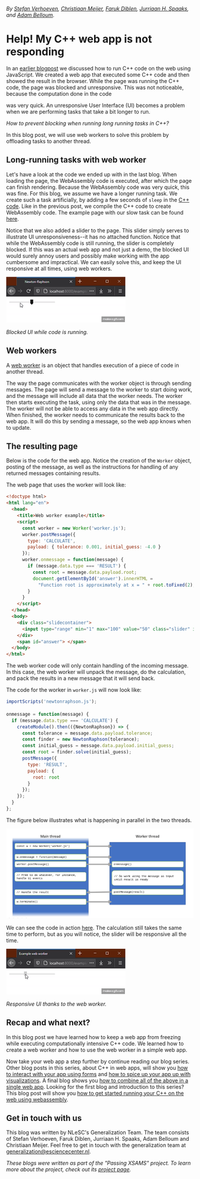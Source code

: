 _By [Stefan Verhoeven](https://orcid.org/0000-0002-5821-2060), [Christiaan Meijer](https://orcid.org/0000-0002-5529-5761), [Faruk Diblen](https://orcid.org/0000-0002-0989-929X),
[Jurriaan H. Spaaks](https://orcid.org/0000-0002-7064-4069), and [Adam Belloum](https://orcid.org/0000-0001-6306-6937)._

# Help! My C++ web app is not responding

In an [earlier blogpost](../webassembly/README.md) we discussed how to run C++ code on the web using JavaScript. We
created a web app that executed some C++ code and then showed the result in the browser. While the page was running the
C++ code, the page was blocked and unresponsive. This was not noticeable, because the computation done in the code

was very quick. An unresponsive User Interface (UI) becomes a problem when we are performing tasks that take a bit longer to
run.

_How to prevent blocking when running long running tasks in C++?_

In this blog post, we will use web workers to solve this problem by offloading tasks to another thread.

## Long-running tasks with web worker

Let's have a look at the code we ended up with in the last blog. When loading the page, the WebAssembly code is
executed, after which the page can finish rendering. Because the WebAssembly code was very quick, this was fine. For
this blog, we assume we have a longer running task. We create such a task artificially, by adding a few seconds of
`sleep` in the [C++ code](https://github.com/NLESC-JCER/run-cpp-on-web/blob/master/web-worker/newtonraphson.cpp). Like in the previous post, we compile the C++ code to create
WebAssembly code. The example page with our slow task can be found
[here](https://nlesc-jcer.github.io/run-cpp-on-web/web-worker/example-blocking.html).

Notice that we also added a slider to the page. This slider simply serves to illustrate UI unresponsiveness--it has no attached
function. Notice that while the WebAssembly code is still running, the slider is completely blocked. If this was an
actual web app and not just a demo, the blocked UI would surely annoy users and possibly make working with the app
cumbersome and impractical. We can easily solve this, and keep the UI responsive at all times, using web workers.

![blocked ui](blocking.gif)

_Blocked UI while code is running._

## Web workers

A [web worker](https://developer.mozilla.org/en-US/docs/Web/API/Web_Workers_API) is an object that handles execution of
a piece of code in another thread.

The way the page communicates with the worker object is through sending messages. The page will send a message to the
worker to start doing work, and the message will include all data that the worker needs. The worker then starts
executing the task, using only the data that was in the message. The worker will not be able to access any data in the
web app directly. When finished, the worker needs to communicate the results back to the web app. It will do this by
sending a message, so the web app knows when to update.

## The resulting page

Below is the code for the web app. Notice the creation of the `Worker` object, posting of the message, as well as the
instructions for handling of any returned messages containing results.

The web page that uses the worker will look like:

```html
<!doctype html>
<html lang="en">
  <head>
    <title>Web worker example</title>
    <script>
      const worker = new Worker('worker.js');
      worker.postMessage({
        type: 'CALCULATE',
        payload: { tolerance: 0.001, initial_guess: -4.0 }
      });
      worker.onmessage = function(message) {
        if (message.data.type === 'RESULT') {
          const root = message.data.payload.root;
          document.getElementById('answer').innerHTML =
            "Function root is approximately at x = " + root.toFixed(2);
        }
      }
    </script>
  </head>
  <body>
    <div class="slidecontainer">
      <input type="range" min="1" max="100" value="50" class="slider" id="myRange">
    </div>
    <span id="answer"> </span>
  </body>
</html>
```

The web worker code will only contain handling of the incoming message. In this case, the web worker will unpack the
message, do the calculation, and pack the results in a new message that it will send back.

The code for the worker in `worker.js` will now look like:

```js
importScripts('newtonraphson.js');

onmessage = function(message) {
  if (message.data.type === 'CALCULATE') {
    createModule().then(({NewtonRaphson}) => {
      const tolerance = message.data.payload.tolerance;
      const finder = new NewtonRaphson(tolerance);
      const initial_guess = message.data.payload.initial_guess;
      const root = finder.solve(initial_guess);
      postMessage({
        type: 'RESULT',
        payload: {
          root: root
        }
      });
    });
  }
};
```

The figure below illustrates what is happening in parallel in the two threads.


![threads](threads.png)

We can see the code in action
[here](https://nlesc-jcer.github.io/run-cpp-on-web/web-worker/example-web-worker.html). The calculation still takes
the same time to perform, but as you will notice, the slider will be responsive all the time.

![responsive ui](web-worker.gif)

_Responsive UI thanks to the web worker._

## Recap and what next?

In this blog post we have learned how to keep a web app from freezing while executing computationally intensive C++
code. We learned how to create a web worker and how to use the web worker in a simple web app.

Now take your web app a step further by continue reading our blog series. Other blog posts in this series, about C++ in
web apps, will show you [how to interact with your app using forms](../react/README.md) and [how to spice up your app up with
visualizations](../vega/README.md). A final blog shows you [how to combine all of the above in a single web app](../kitchen-sink/README.md).
Looking for the first blog and introduction to this series? This blog post will show you [how to get started running
your C++ on the web using webassembly](../webassembly/README.md).

## Get in touch with us

This blog was written by NLeSC's Generalization Team. The team consists of Stefan Verhoeven, Faruk Diblen, Jurriaan H.
Spaaks, Adam Belloum and Christiaan Meijer. Feel free to get in touch with the generalization team at
generalization@esciencecenter.nl.

_These blogs were written as part of the "Passing XSAMS" project. To learn more about the project, check out its
[project page](https://www.esciencecenter.nl/projects/passing-xsams/)._
